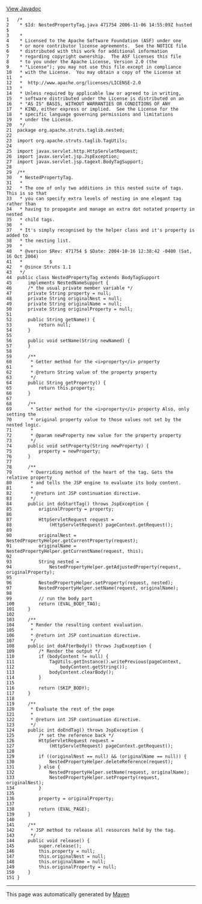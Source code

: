 [View Javadoc](../../../../../../apidocs/org/apache/struts/taglib/nested/NestedPropertyTag.html.md)


    1   /*
    2    * $Id: NestedPropertyTag.java 471754 2006-11-06 14:55:09Z husted $
    3    *
    4    * Licensed to the Apache Software Foundation (ASF) under one
    5    * or more contributor license agreements.  See the NOTICE file
    6    * distributed with this work for additional information
    7    * regarding copyright ownership.  The ASF licenses this file
    8    * to you under the Apache License, Version 2.0 (the
    9    * "License"); you may not use this file except in compliance
    10   * with the License.  You may obtain a copy of the License at
    11   *
    12   *  http://www.apache.org/licenses/LICENSE-2.0
    13   *
    14   * Unless required by applicable law or agreed to in writing,
    15   * software distributed under the License is distributed on an
    16   * "AS IS" BASIS, WITHOUT WARRANTIES OR CONDITIONS OF ANY
    17   * KIND, either express or implied.  See the License for the
    18   * specific language governing permissions and limitations
    19   * under the License.
    20   */
    21  package org.apache.struts.taglib.nested;
    22  
    23  import org.apache.struts.taglib.TagUtils;
    24  
    25  import javax.servlet.http.HttpServletRequest;
    26  import javax.servlet.jsp.JspException;
    27  import javax.servlet.jsp.tagext.BodyTagSupport;
    28  
    29  /**
    30   * NestedPropertyTag.
    31   *
    32   * The one of only two additions in this nested suite of tags. This is so that
    33   * you can specify extra levels of nesting in one elegant tag rather than
    34   * having to propagate and manage an extra dot notated property in nested
    35   * child tags.
    36   *
    37   * It's simply recognised by the helper class and it's property is added to
    38   * the nesting list.
    39   *
    40   * @version $Rev: 471754 $ $Date: 2004-10-16 12:38:42 -0400 (Sat, 16 Oct 2004)
    41   *          $
    42   * @since Struts 1.1
    43   */
    44  public class NestedPropertyTag extends BodyTagSupport
    45      implements NestedNameSupport {
    46      /* the usual private member variable */
    47      private String property = null;
    48      private String originalNest = null;
    49      private String originalName = null;
    50      private String originalProperty = null;
    51  
    52      public String getName() {
    53          return null;
    54      }
    55  
    56      public void setName(String newNamed) {
    57      }
    58  
    59      /**
    60       * Getter method for the <i>property</i> property
    61       *
    62       * @return String value of the property property
    63       */
    64      public String getProperty() {
    65          return this.property;
    66      }
    67  
    68      /**
    69       * Setter method for the <i>property</i> property Also, only setting the
    70       * original property value to those values not set by the nested logic.
    71       *
    72       * @param newProperty new value for the property property
    73       */
    74      public void setProperty(String newProperty) {
    75          property = newProperty;
    76      }
    77  
    78      /**
    79       * Overriding method of the heart of the tag. Gets the relative property
    80       * and tells the JSP engine to evaluate its body content.
    81       *
    82       * @return int JSP continuation directive.
    83       */
    84      public int doStartTag() throws JspException {
    85          originalProperty = property;
    86  
    87          HttpServletRequest request =
    88              (HttpServletRequest) pageContext.getRequest();
    89  
    90          originalNest = NestedPropertyHelper.getCurrentProperty(request);
    91          originalName = NestedPropertyHelper.getCurrentName(request, this);
    92  
    93          String nested =
    94              NestedPropertyHelper.getAdjustedProperty(request, originalProperty);
    95  
    96          NestedPropertyHelper.setProperty(request, nested);
    97          NestedPropertyHelper.setName(request, originalName);
    98  
    99          // run the body part
    100         return (EVAL_BODY_TAG);
    101     }
    102 
    103     /**
    104      * Render the resulting content evaluation.
    105      *
    106      * @return int JSP continuation directive.
    107      */
    108     public int doAfterBody() throws JspException {
    109         /* Render the output */
    110         if (bodyContent != null) {
    111             TagUtils.getInstance().writePrevious(pageContext,
    112                 bodyContent.getString());
    113             bodyContent.clearBody();
    114         }
    115 
    116         return (SKIP_BODY);
    117     }
    118 
    119     /**
    120      * Evaluate the rest of the page
    121      *
    122      * @return int JSP continuation directive.
    123      */
    124     public int doEndTag() throws JspException {
    125         /* set the reference back */
    126         HttpServletRequest request =
    127             (HttpServletRequest) pageContext.getRequest();
    128 
    129         if ((originalNest == null) && (originalName == null)) {
    130             NestedPropertyHelper.deleteReference(request);
    131         } else {
    132             NestedPropertyHelper.setName(request, originalName);
    133             NestedPropertyHelper.setProperty(request, originalNest);
    134         }
    135 
    136         property = originalProperty;
    137 
    138         return (EVAL_PAGE);
    139     }
    140 
    141     /**
    142      * JSP method to release all resources held by the tag.
    143      */
    144     public void release() {
    145         super.release();
    146         this.property = null;
    147         this.originalNest = null;
    148         this.originalName = null;
    149         this.originalProperty = null;
    150     }
    151 }

------------------------------------------------------------------------

This page was automatically generated by [Maven](http://maven.apache.org/)
